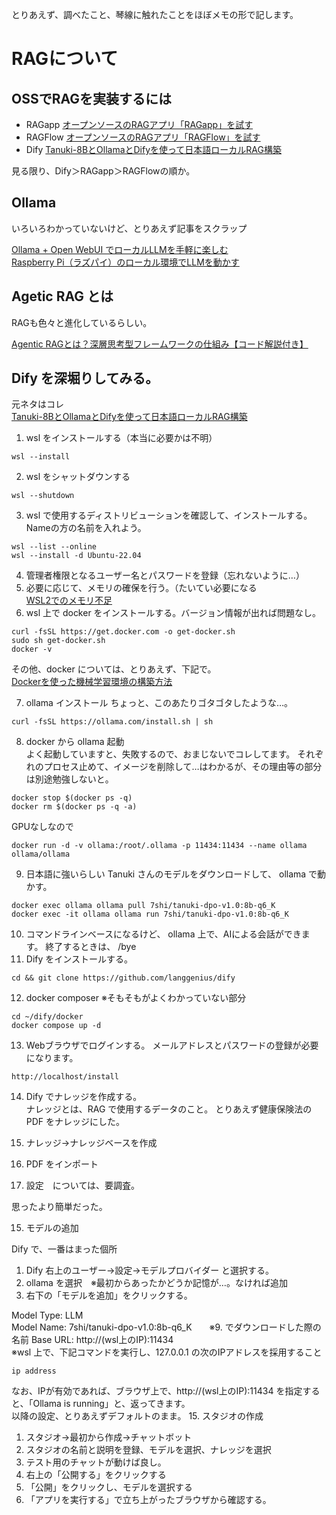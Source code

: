とりあえず、調べたこと、琴線に触れたことをほぼメモの形で記します。

# RAGについて

## OSSでRAGを実装するには

* RAGapp 
[オープンソースのRAGアプリ「RAGapp」を試す](https://zenn.dev/kun432/scraps/b0266a88584b9f)
* RAGFlow
[オープンソースのRAGアプリ「RAGFlow」を試す](https://zenn.dev/kun432/scraps/5b8547c6aa1c95)
* Dify
[Tanuki-8BとOllamaとDifyを使って日本語ローカルRAG構築](https://zenn.dev/mkj/articles/93dbd6c9d94c58)

見る限り、Dify＞RAGapp＞RAGFlowの順か。

## Ollama

いろいろわかっていないけど、とりあえず記事をスクラップ

[Ollama + Open WebUI でローカルLLMを手軽に楽しむ](https://zenn.dev/karaage0703/articles/c271ca65b91bdb)  
[Raspberry Pi（ラズパイ）のローカル環境でLLMを動かす](https://zenn.dev/karaage0703/articles/5fd411a9358898)

## Agetic RAG とは

RAGも色々と進化しているらしい。

[Agentic RAGとは？深層思考型フレームワークの仕組み【コード解説付き】](https://zenn.dev/givery_ai_lab/articles/5c684e9fefa9e6)

## Dify を深堀りしてみる。

元ネタはコレ  
[Tanuki-8BとOllamaとDifyを使って日本語ローカルRAG構築](https://zenn.dev/mkj/articles/93dbd6c9d94c58)

1. wsl をインストールする（本当に必要かは不明）
```
wsl --install
```
2. wsl をシャットダウンする
```
wsl --shutdown
```
3. wsl で使用するディストリビューションを確認して、インストールする。  
Nameの方の名前を入れよう。
```
wsl --list --online
wsl --install -d Ubuntu-22.04
```
4. 管理者権限となるユーザー名とパスワードを登録（忘れないように…）
5. 必要に応じて、メモリの確保を行う。（たいてい必要になる  
[WSL2でのメモリ不足](https://zenn.dev/karaage0703/articles/d38e17bd6efbaa)
6. wsl 上で docker をインストールする。バージョン情報が出れば問題なし。
```
curl -fsSL https://get.docker.com -o get-docker.sh
sudo sh get-docker.sh
docker -v
```
その他、docker については、とりあえず、下記で。  
[Dockerを使った機械学習環境の構築方法](https://zenn.dev/mkj/articles/33befbaf38c693)　　

7. ollama インストール
ちょっと、このあたりゴタゴタしたような…。  
```
curl -fsSL https://ollama.com/install.sh | sh
```
8. docker から ollama 起動  
よく起動していますと、失敗するので、おまじないでコレしてます。
それぞれのプロセス止めて、イメージを削除して…はわかるが、その理由等の部分は別途勉強しないと。  
```
docker stop $(docker ps -q)
docker rm $(docker ps -q -a)
```
GPUなしなので
```
docker run -d -v ollama:/root/.ollama -p 11434:11434 --name ollama ollama/ollama
```
9. 日本語に強いらしい Tanuki さんのモデルをダウンロードして、 ollama で動かす。
```
docker exec ollama ollama pull 7shi/tanuki-dpo-v1.0:8b-q6_K
docker exec -it ollama ollama run 7shi/tanuki-dpo-v1.0:8b-q6_K
```
10. コマンドラインベースになるけど、 ollama 上で、AIによる会話ができます。
終了するときは、 /bye  
11. Dify をインストールする。
```
cd && git clone https://github.com/langgenius/dify
```
12. docker composer  ※そもそもがよくわかっていない部分
```
cd ~/dify/docker
docker compose up -d
```
13. Webブラウザでログインする。
メールアドレスとパスワードの登録が必要になります。
```
http://localhost/install
```
14. Dify でナレッジを作成する。  
ナレッジとは、RAG で使用するデータのこと。
とりあえず健康保険法の PDF をナレッジにした。

  1. ナレッジ→ナレッジベースを作成
  2. PDF をインポート
  3. 設定　については、要調査。

思ったより簡単だった。

15. モデルの追加  

Dify で、一番はまった個所

  1.  Dify 右上のユーザー→設定→モデルプロバイダー と選択する。
  2.  ollama を選択　※最初からあったかどうか記憶が…。なければ追加
  3.  右下の「モデルを追加」をクリックする。

Model Type: LLM  
Model Name: 7shi/tanuki-dpo-v1.0:8b-q6_K　　※9. でダウンロードした際の名前
Base URL: http://(wsl上のIP):11434  
※wsl 上で、下記コマンドを実行し、127.0.0.1 の次のIPアドレスを採用すること
```
ip address
```
なお、IPが有効であれば、ブラウザ上で、http://(wsl上のIP):11434 を指定すると、「Ollama is running」と、返ってきます。  
以降の設定、とりあえずデフォルトのまま。
15. スタジオの作成
  1. スタジオ→最初から作成→チャットボット
  2. スタジオの名前と説明を登録、モデルを選択、ナレッジを選択
  3. テスト用のチャットが動けば良し。
  4. 右上の「公開する」をクリックする
  5. 「公開」をクリックし、モデルを選択する
  6. 「アプリを実行する」で立ち上がったブラウザから確認する。
  
